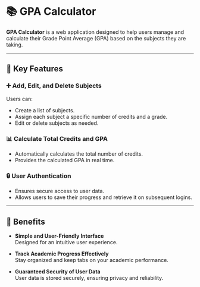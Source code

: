 # 📚 GPA Calculator  

**GPA Calculator** is a web application designed to help users manage and calculate their Grade Point Average (GPA) based on the subjects they are taking.  

---

## 🚀 Key Features  

### ➕ Add, Edit, and Delete Subjects  
Users can:  
- Create a list of subjects.  
- Assign each subject a specific number of credits and a grade.  
- Edit or delete subjects as needed.  

### 📊 Calculate Total Credits and GPA  
- Automatically calculates the total number of credits.  
- Provides the calculated GPA in real time.  

### 🔒 User Authentication  
- Ensures secure access to user data.  
- Allows users to save their progress and retrieve it on subsequent logins.  

---

## 🎯 Benefits  
- **Simple and User-Friendly Interface**  
  Designed for an intuitive user experience.  

- **Track Academic Progress Effectively**  
  Stay organized and keep tabs on your academic performance.  

- **Guaranteed Security of User Data**  
  User data is stored securely, ensuring privacy and reliability.  
 
